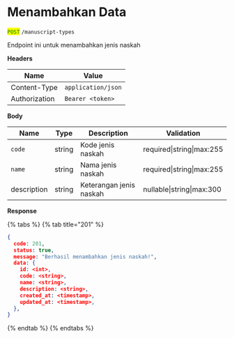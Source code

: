 # Menambahkan Data

<mark style="color:green;">`POST`</mark> `/manuscript-types`

Endpoint ini untuk menambahkan jenis naskah

**Headers**

| Name          | Value              |
| ------------- | ------------------ |
| Content-Type  | `application/json` |
| Authorization | `Bearer <token>`   |

**Body**

| Name        | Type   | Description             | Validation                |
| ----------- | ------ | ----------------------- | ------------------------- |
| `code`      | string | Kode jenis naskah       | required\|string\|max:255 |
| `name`      | string | Nama jenis naskah       | required\|string\|max:255 |
| description | string | Keterangan jenis naskah | nullable\|string\|max:300 |

**Response**

{% tabs %}
{% tab title="201" %}
```json
{
  code: 201,
  status: true,
  message: "Berhasil menambahkan jenis naskah!",
  data: {
    id: <int>,
    code: <string>,
    name: <string>,
    description: <string>,
    created_at: <timestamp>,
    updated_at: <timestamp>,
  },
}
```
{% endtab %}
{% endtabs %}

